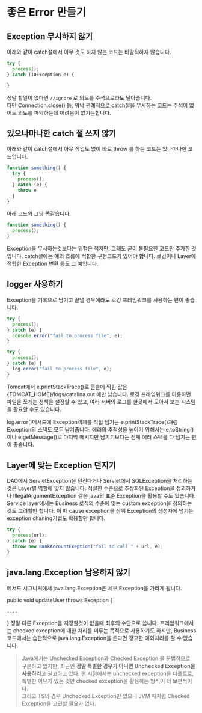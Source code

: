 # 좋은 Error 만들기

## Exception 무시하지 않기

아래와 같이 catch절에서 아무 것도 하지 않는 코드는 바람직하지 않습니다.

```ts
try {
  process();
} catch (IOException e) {

}
```

정말 할일이 없다면 `//ignore` 로 의도를 주석으로라도 달아줍니다.  
다만 Connection.close() 등, 워낙 관례적으로 catch절을 무시하는 코드는 주석이 없어도 의도를 파악하는데 어려움이 없기는합니다.

## 있으나마나한 catch 절 쓰지 않기

아래와 같이 catch절에서 아무 작업도 없이 바로 throw 를 하는 코드는 있나마나한 코드입니다.
```ts
function something() {
  try {
    process();
  } catch (e) {
    throw e
  }  
}
```

아래 코드와 그냥 똑같습니다.
```ts
function something() {
  process();
}
```
Exception을 무시하는것보다는 위험은 적지만, 그래도 굳이 불필요한 코드만 추가한 것입니다. catch절에는 예외 흐름에 적합한 구현코드가 있어야 합니다. 로깅이나 Layer에 적합한 Exception 변환 등도 그 예입니다.

## logger 사용하기

Exception을 기록으로 남기고 끝낼 경우에라도 로깅 프레임워크를 사용하는 편이 좋습니다.

```ts
try {
  process();
} catch (e) {
  console.error("fail to process file", e);
}
```

```ts
try {
  process();
} catch (e) {
  log.error("fail to process file", e);
}
```

Tomcat에서 e.printStackTrace()로 콘솔에 찍힌 값은 {TOMCAT_HOME}/logs/catalina.out 에만 남습니다. 로깅 프레임워크를 이용하면 파일을 쪼개는 정책을 설정할 수 있고, 여러 서버의 로그를 한곳에서 모아서 보는 시스템을 활요할 수도 있습니다.

log.error()메서드에 Exception객체를 직접 넘기는 e.printStackTrace()처럼 Exception의 스택도 모두 남겨줍니다. 에러의 추적성을 높이기 위해서는 e.toString()이나 e.getMessage()로 마지막 메시지만 남기기보다는 전체 에러 스택을 다 넘기는 편이 좋습니다.

## Layer에 맞는 Exception 던지기

DAO에서 ServletException은 던진다거나 Servlet에서 SQLException을 처리하는것은 Layer별 역할에 맞지 않습니다. 적절한 수준으로 추상화된 Exception을 정의하거나 IllegalArgumentException 같은 java의 표준 Exception을 활용할 수도 있습니다. Service layer에서는 Business 로직의 수준에 맞는 custom exception을 정의하는 것도 고려할만 합니다. 이 때 cause exception을 상위 Exception의 생성자에 넘기는 exception chaning기법도 확용할만 합니다.

```ts
try {
  process(url);
} catch (e) {
  throw new BankAccountExeption("fail to call " + url, e);
}
```

## java.lang.Exception 남용하지 않기

메서드 시그니처에서 java.lang.Exception은 세부 Exception을 가리게 됩니다.

public void updateUser throws Exception {

    ....
}
정말 다른 Exception을 지정할것이 없을때 최후의 수단으로 씁니다. 프레임워크에서는 checked exception에 대한 처리를 미루는 목적으로 사용하기도 하지만, Business 코드에서는 습관적으로 java.lang.Exception을 쓴다면 정교한 예외처리를 할 수 없습니다.


> Java에서는 Unchecked Exception과 Checked Exception 을 문법적으로 구분하고 있지만, 최근엔 **정말 특별한 경우가 아니면 Unchecked Exception을 사용하라**고 권고하고 있다. 
현 시점에서는 unchecked exception을 디폴트로, 특별한 이유가 있는 것만 checked exception을 활용하는 방식이 더 보편적이다.  
> 그리고 TS의 경우 Unchecked Exception만 있으니 JVM 때처럼 Checked Exception을 고민할 필요가 없다.

